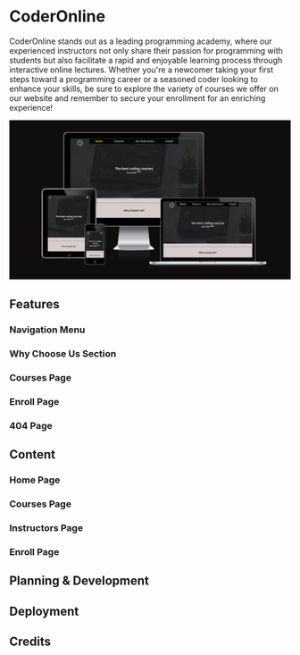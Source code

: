 # CoderOnline
CoderOnline stands out as a leading programming academy, where our experienced instructors not only share their passion for programming with students but also facilitate a rapid and enjoyable learning process through interactive online lectures. Whether you're a newcomer taking your first steps toward a programming career or a seasoned coder looking to enhance your skills, be sure to explore the variety of courses we offer on our website and remember to secure your enrollment for an enriching experience!

![Responsive website on different devices](./README/responsive_web_img.png)

## Features

### Navigation Menu

### Why Choose Us Section

### Courses Page

### Enroll Page

### 404 Page

## Content

### Home Page

### Courses Page

### Instructors Page

### Enroll Page

## Planning & Development

## Deployment

## Credits